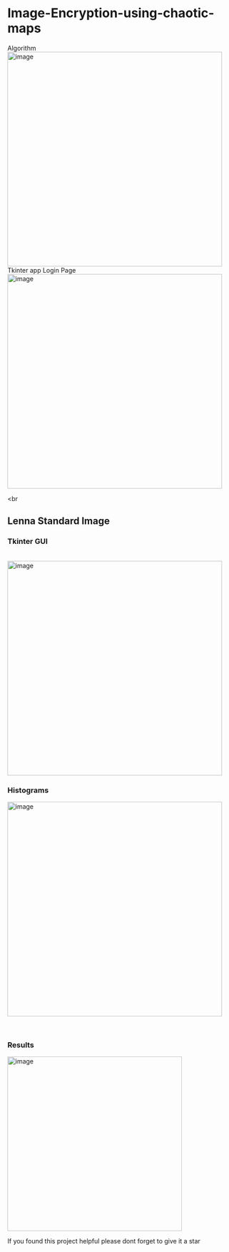 # Image-Encryption-using-chaotic-maps

Algorithm
<br>
<img width="481" alt="image" src="https://github.com/HARSHIL00-7/Image-Encryption-using-chaotic-maps/assets/74018905/b1abb7ec-5618-42ec-ba36-f1bba9c8962e">
<br>
Tkinter app Login Page
<br><img width="481" alt="image" src="https://github.com/HARSHIL00-7/Image-Encryption-using-chaotic-maps/assets/74018905/3dedc3b6-2be8-4da8-8667-a937fa032aa6">

<br<h2>Lenna Standard Image</h2>
<h3>Tkinter GUI </h3>
<br><img width="481" alt="image" src="https://github.com/HARSHIL00-7/Image-Encryption-using-chaotic-maps/assets/74018905/619a10d2-c354-4c0d-9bfb-da7fbe3c112b">
<br><h3>Histograms</h3>
<img width="481" alt="image" src="https://github.com/HARSHIL00-7/Image-Encryption-using-chaotic-maps/assets/74018905/86b0828a-4a1b-4833-8218-4fe559ab86ef">

<br><h3>Results</h3> 
<img width="391" alt="image" src="https://github.com/HARSHIL00-7/Image-Encryption-using-chaotic-maps/assets/74018905/d6e6cd1f-252b-4499-93a4-06a837dc42be">

If you found this project helpful please dont forget to give it a star
